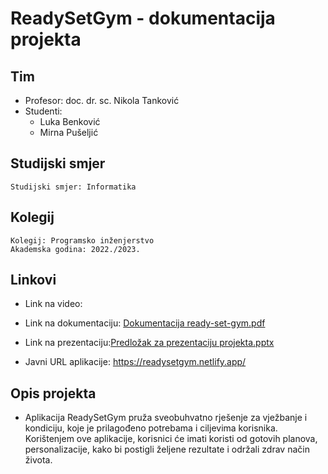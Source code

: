 # ReadySetGym - dokumentacija projekta

## Tim 

- Profesor: doc. dr. sc. Nikola Tanković
- Studenti:
  - Luka Benković
  - Mirna Pušeljić

## Studijski smjer 
```
Studijski smjer: Informatika
```

## Kolegij
```
Kolegij: Programsko inženjerstvo
Akademska godina: 2022./2023.
```

## Linkovi
- Link na video: 
- Link na dokumentaciju: [Dokumentacija ready-set-gym.pdf](https://github.com/mpuseljic/ready-set-gym/files/11660210/Dokumentacija.ready-set-gym.pdf)

- Link na prezentaciju:[Predložak za prezentaciju projekta.pptx](https://github.com/mpuseljic/ready-set-gym/files/11709899/Predlozak.za.prezentaciju.projekta.pptx)

- Javni URL aplikacije: https://readysetgym.netlify.app/

## Opis projekta
- Aplikacija ReadySetGym pruža sveobuhvatno rješenje za vježbanje i kondiciju, koje je prilagođeno potrebama i ciljevima korisnika. Korištenjem ove aplikacije, korisnici će imati koristi od gotovih planova, personalizacije, kako bi postigli željene rezultate i održali zdrav način života.

